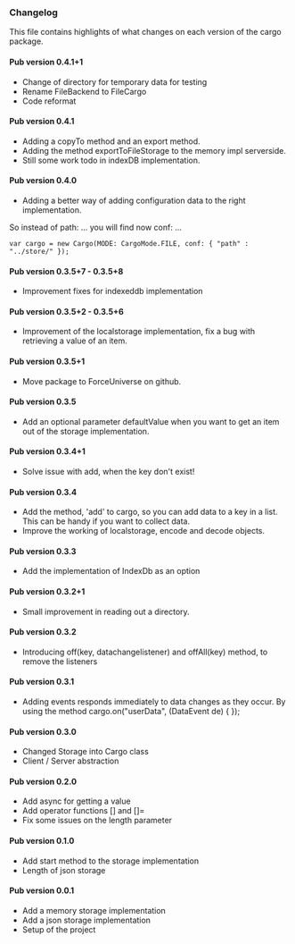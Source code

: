 ### Changelog ###

This file contains highlights of what changes on each version of the cargo package.

#### Pub version 0.4.1+1 ####

- Change of directory for temporary data for testing
- Rename FileBackend to FileCargo
- Code reformat

#### Pub version 0.4.1 ####

- Adding a copyTo method and an export method.
- Adding the method exportToFileStorage to the memory impl serverside.
- Still some work todo in indexDB implementation.

#### Pub version 0.4.0 ####

- Adding a better way of adding configuration data to the right implementation.

So instead of path: ... you will find now conf: ...

	var cargo = new Cargo(MODE: CargoMode.FILE, conf: { "path" : "../store/" });

#### Pub version 0.3.5+7 - 0.3.5+8 ####

- Improvement fixes for indexeddb implementation

#### Pub version 0.3.5+2 - 0.3.5+6 ####

- Improvement of the localstorage implementation, fix a bug with retrieving a value of an item.

#### Pub version 0.3.5+1 ####

- Move package to ForceUniverse on github.

#### Pub version 0.3.5 ####

- Add an optional parameter defaultValue when you want to get an item out of the storage implementation.

#### Pub version 0.3.4+1 ####

- Solve issue with add, when the key don't exist!

#### Pub version 0.3.4 ####

- Add the method, 'add' to cargo, so you can add data to a key in a list. This can be handy if you want to collect data.
- Improve the working of localstorage, encode and decode objects.

#### Pub version 0.3.3 ####

- Add the implementation of IndexDb as an option

#### Pub version 0.3.2+1 ####

- Small improvement in reading out a directory.

#### Pub version 0.3.2 ####

- Introducing off(key, datachangelistener) and offAll(key) method, to remove the listeners

#### Pub version 0.3.1 ####

- Adding events responds immediately to data changes as they occur. 
  By using the method cargo.on("userData", (DataEvent de) {
  });

#### Pub version 0.3.0 ####

- Changed Storage into Cargo class
- Client / Server abstraction

#### Pub version 0.2.0 ####

- Add async for getting a value
- Add operator functions [] and []=
- Fix some issues on the length parameter

#### Pub version 0.1.0 ####

- Add start method to the storage implementation
- Length of json storage

#### Pub version 0.0.1 ####

- Add a memory storage implementation
- Add a json storage implementation
- Setup of the project

